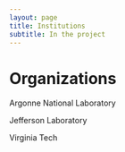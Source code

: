 ```yaml
---
layout: page
title: Institutions
subtitle: In the project
---
```


# Organizations

Argonne National Laboratory

Jefferson Laboratory

Virginia Tech

